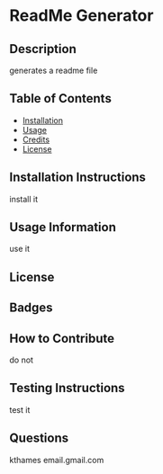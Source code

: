 # ReadMe Generator

## Description 
generates a readme file 

## Table of Contents
- [Installation](#installation)
- [Usage](#usage)
- [Credits](#credits)
- [License](#license)

## Installation Instructions
install it

## Usage Information
use it
## License

## Badges

## How to Contribute
do not
## Testing Instructions
test it
## Questions
kthames
email.gmail.com
